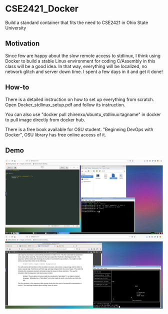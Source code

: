 # CSE2421_Docker  
Build a standard container that fits the need to CSE2421 in Ohio State University  

## Motivation
   Since few are happy about the slow remote access to stdlinux, I think using Docker to build a stable Linux environment for coding C/Assembly in this class will be a good idea.
   In that way, everything will be localized, no network glitch and server down time. I spent a few days in it and get it done! 

## How-to
   There is a detailed instruction on how to set up everything from scratch. Open Docker_stdlinux_setup.pdf and follow its instruction.  
    
   You can also use "docker pull zhirenxu/ubuntu_stdlinux:tagname" in docker to pull image directly from docker hub.  
   
   There is a free book available for OSU student. "Beginning DevOps with Docker", OSU library has free online access of it.

## Demo
![lab4 demo](https://github.com/ZhirenXu/CSE2421_Docker/blob/master/docker-test.png)
![test demo](https://github.com/ZhirenXu/CSE2421_Docker/blob/master/docker_lab4_demo.png)
